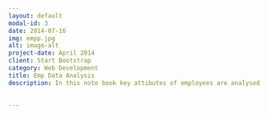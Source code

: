 ```yaml
---
layout: default
modal-id: 3
date: 2014-07-16
img: empp.jpg
alt: image-alt
project-date: April 2014
client: Start Bootstrap
category: Web Development
title: Emp Data Analysis
description: In this note book key attibutes of employees are analysed and a model is built in random forests using xgboost library to predict the efficience of a particular employee the link to this repo is <a href="https://github.com/pbpranavk/empAttributes"  class="btn btn-default"><i class="fa fa-fw fa-github"></i> github</a> 
 

---
```

